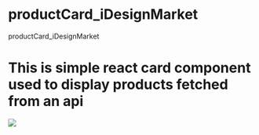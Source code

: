 # productCard_iDesignMarket
productCard_iDesignMarket
<h1>This is simple react card component used to display products fetched from an api </h1>
<img src="https://github.com/vishugupta517/productCard_iDesignMarket/assets/53815293/eb5674fd-5295-4944-8ccc-c3957c21bea5" >
